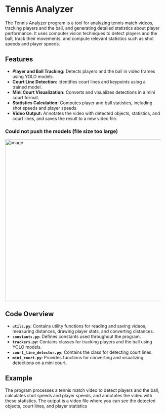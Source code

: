 # Tennis Analyzer

The Tennis Analyzer program is a tool for analyzing tennis match videos, tracking players and the ball, and generating detailed statistics about player performance. It uses computer vision techniques to detect players and the ball, track their movements, and compute relevant statistics such as shot speeds and player speeds.

## Features

- **Player and Ball Tracking:** Detects players and the ball in video frames using YOLO models.
- **Court Line Detection:** Identifies court lines and keypoints using a trained model.
- **Mini Court Visualization:** Converts and visualizes detections in a mini court format.
- **Statistics Calculation:** Computes player and ball statistics, including shot speeds and player speeds.
- **Video Output:** Annotates the video with detected objects, statistics, and court lines, and saves the result to a new video file.

### Could not push the models (file size too large)


<img width="524" alt="image" src="https://github.com/user-attachments/assets/08ca84e4-1a6e-417b-a3ec-eb715cbf0de1">


## Code Overview

- **`utils.py`:** Contains utility functions for reading and saving videos, measuring distances, drawing player stats, and converting distances.
- **`constants.py`:** Defines constants used throughout the program.
- **`trackers.py`:** Contains classes for tracking players and the ball using YOLO models.
- **`court_line_detector.py`:** Contains the class for detecting court lines.
- **`mini_court.py`:** Provides functions for converting and visualizing detections on a mini court.

## Example

The program processes a tennis match video to detect players and the ball, calculates shot speeds and player speeds, and annotates the video with these statistics. The output is a video file where you can see the detected objects, court lines, and player statistics
